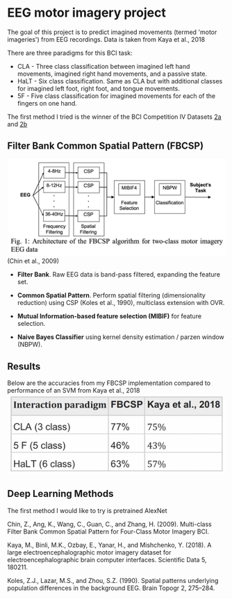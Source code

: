 # EEG motor imagery project

The goal of this project is to predict imagined movements (termed 'motor imageries') from EEG recordings. Data is taken from Kaya et al., 2018

There are three paradigms for this BCI task:

* CLA - Three class classification between imagined left hand movements, imagined right hand movements, and a passive state.
* HaLT - Six class classification. Same as CLA but with additional classes for imagined left foot, right foot, and tongue movements.
* 5F - Five class classification for imagined movements for each of the fingers on one hand.

The first method I tried is the winner of the BCI Competition IV Datasets [2a](http://www.bbci.de/competition/iv/results/#dataset2a) and [2b](http://www.bbci.de/competition/iv/results/#dataset2b)

## Filter Bank Common Spatial Pattern (FBCSP)

![FBCSP](https://github.com/AsaBarthMaron/asabarthmaron.github.io/blob/master/files/FBCSP.png)
(Chin et al., 2009)

* **Filter Bank**. Raw EEG data is band-pass filtered, expanding the feature set.

* **Common Spatial Pattern**. Perform spatial filtering (dimensionality reduction) using CSP (Koles et al., 1990), multiclass extension with OVR.

* **Mutual Information-based feature selection (MIBIF)** for feature selection. 

* **Naive Bayes Classifier** using kernel density estimation / parzen window (NBPW).

## Results
Below are the accuracies from my FBCSP implementation compared to performance of an SVM from Kaya et al., 2018
![Accuracy comparison](https://github.com/AsaBarthMaron/asabarthmaron.github.io/blob/master/files/fbcsp_results.png)



## Deep Learning Methods
The first method I would like to try is pretrained AlexNet


Chin, Z., Ang, K., Wang, C., Guan, C., and Zhang, H. (2009). 
    Multi-class Filter Bank Common Spatial Pattern for Four-Class Motor 
    Imagery BCI.
    
Kaya, M., Binli, M.K., Ozbay, E., Yanar, H., and Mishchenko, Y. (2018). 
    A large electroencephalographic motor imagery dataset for 
    electroencephalographic brain computer interfaces. 
    Scientific Data 5, 180211.

Koles, Z.J., Lazar, M.S., and Zhou, S.Z. (1990). Spatial patterns 
    underlying population differences in the background EEG. Brain 
    Topogr 2, 275–284.
